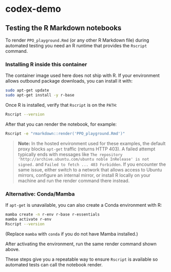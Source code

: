 # codex-demo

## Testing the R Markdown notebooks

To render `PPO_playground.Rmd` (or any other R Markdown file) during automated testing you need an R runtime that provides the `Rscript` command.

### Installing R inside this container

The container image used here does not ship with R. If your environment allows outbound package downloads, you can install it with:

```bash
sudo apt-get update
sudo apt-get install -y r-base
```

Once R is installed, verify that `Rscript` is on the `PATH`:

```bash
Rscript --version
```

After that you can render the notebook, for example:

```bash
Rscript -e "rmarkdown::render('PPO_playground.Rmd')"
```

> **Note:** In the hosted environment used for these examples, the default proxy blocks `apt-get` traffic (returns HTTP 403). A failed attempt typically ends with messages like `The repository 'http://archive.ubuntu.com/ubuntu noble InRelease' is not signed.` and `Failed to fetch ... 403 Forbidden`. If you encounter the same issue, either switch to a network that allows access to Ubuntu mirrors, configure an internal mirror, or install R locally on your machine and run the render command there instead.

### Alternative: Conda/Mamba

If `apt-get` is unavailable, you can also create a Conda environment with R:

```bash
mamba create -n r-env r-base r-essentials
mamba activate r-env
Rscript --version
```

(Replace `mamba` with `conda` if you do not have Mamba installed.)

After activating the environment, run the same render command shown above.

These steps give you a repeatable way to ensure `Rscript` is available so automated tests can call the notebook render.
